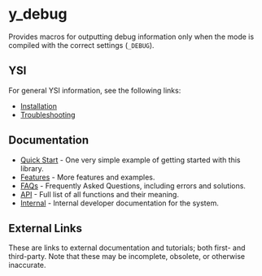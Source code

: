 # y_debug

Provides macros for outputting debug information only when the mode is compiled with the correct settings (`_DEBUG`).

## YSI

For general YSI information, see the following links:

* [Installation](../installation.md)
* [Troubleshooting](../troubleshooting.md)

## Documentation

* [Quick Start](y_debug/quick-start.md) - One very simple example of getting started with this library.
* [Features](y_debug/features.md) - More features and examples.
* [FAQs](y_debug/faqs.md) - Frequently Asked Questions, including errors and solutions.
* [API](y_debug/api.md) - Full list of all functions and their meaning.
* [Internal](y_debug/internal.md) - Internal developer documentation for the system.

## External Links

These are links to external documentation and tutorials; both first- and third-party.  Note that these may be incomplete, obsolete, or otherwise inaccurate.

